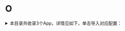# O
<details>
<summary>
本目录共收录3个App，详情见如下，单击导入对应配置：
</summary>

- [ONE·一个](https://quantumult.app/x/open-app/add-resource?remote-resource=%7B%22rewrite_remote%22%3A%20%5B%22https%3A%2F%2Fraw.githubusercontent.com%2Fzirawell%2FR-Store%2Fmain%2FRule%2FQuanX%2FAdblock%2FApp%2FO%2FONE%C2%B7%E4%B8%80%E4%B8%AA%2Frewrite%2Fone.conf%2C%20tag%3DONE%C2%B7%E4%B8%80%E4%B8%AA%22%5D%7D)
- [omoFun](https://quantumult.app/x/open-app/add-resource?remote-resource=%7B%22rewrite_remote%22%3A%20%5B%22https%3A%2F%2Fraw.githubusercontent.com%2Fzirawell%2FR-Store%2Fmain%2FRule%2FQuanX%2FAdblock%2FApp%2FO%2FomoFun%2Frewrite%2Fomofun.conf%2C%20tag%3DomoFun%22%5D%7D)
- [欧意](https://quantumult.app/x/open-app/add-resource?remote-resource=%7B%22rewrite_remote%22%3A%20%5B%22https%3A%2F%2Fraw.githubusercontent.com%2Fzirawell%2FR-Store%2Fmain%2FRule%2FQuanX%2FAdblock%2FApp%2FO%2F%E6%AC%A7%E6%84%8F%2Frewrite%2Fokx.conf%2C%20tag%3D%E6%AC%A7%E6%84%8F%22%5D%7D)

</details>
